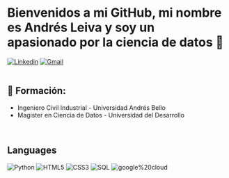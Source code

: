 # Bienvenidos a mi GitHub, mi nombre es Andrés Leiva y soy un apasionado por la ciencia de datos 👋

[![Linkedin](https://img.shields.io/badge/-LinkedIn-blue?style=flat&logo=Linkedin&logoColor=white)](https://www.linkedin.com/in/andres-leiva/)
[![Gmail](https://img.shields.io/badge/-Gmail-c14438?style=flat&logo=Gmail&logoColor=white)](mailto:leivaandres372@gmail.com)
<br /> 
<br /> 

## 🌱 Formación:

- Ingeniero Civil Industrial - Universidad Andrés Bello
- Magister en Ciencia de Datos - Universidad del Desarrollo

<br /> 

## Languages

![Python](https://img.shields.io/badge/-Python-000000?style=flat&logo=python)
![HTML5](https://img.shields.io/badge/-HTML5-000000?style=flat&logo=html5)
![CSS3](https://img.shields.io/badge/-CSS-000000?style=flat&logo=css3)
![SQL](https://img.shields.io/badge/-SQL-000000?style=flat&logo=mysql)
![google%20cloud](https://img.shields.io/badge/-Google%20Cloud%20Platform-000000?style=flat&logo=google%20cloud&)
